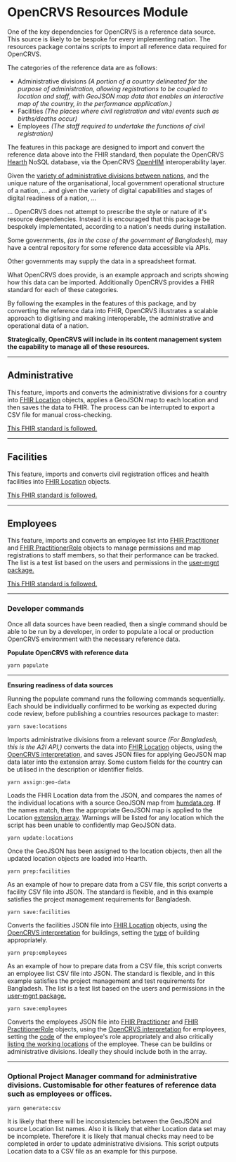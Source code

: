 # OpenCRVS Resources Module

One of the key dependencies for OpenCRVS is a reference data source. This source is likely to be bespoke for every implementing nation. The resources package contains scripts to import all reference data required for OpenCRVS.

The categories of the reference data are as follows:

- Administrative divisions _(A portion of a country delineated for the purpose of administration, allowing registrations to be coupled to location and staff, with GeoJSON map data that enables an interactive map of the country, in the performance appllication.)_
- Facilities _(The places where civil registration and vital events such as births/deaths occur)_
- Employees _(The staff required to undertake the functions of civil registration)_

The features in this package are designed to import and convert the reference data above into the FHIR standard, then populate the OpenCRVS [Hearth](https://github.com/jembi/hearth) NoSQL database, via the OpenCRVS [OpenHIM](http://openhim.org/) interoperability layer.

Given the [variety of administrative divisions between nations](https://en.wikipedia.org/wiki/List_of_administrative_divisions_by_country), and the unique nature of the organisational, local government operational structure of a nation, ... and given the variety of digital capabilities and stages of digital readiness of a nation, ...

... OpenCRVS does not attempt to prescribe the style or nature of it's resource dependencies. Instead it is encouraged that this package be bespokely implementated, according to a nation's needs during installation.

Some governments, _(as in the case of the government of Bangladesh),_ may have a central repository for some reference data accessible via APIs.

Other governments may supply the data in a spreadsheet format.

What OpenCRVS does provide, is an example approach and scripts showing how this data can be imported. Additionally OpenCRVS provides a FHIR standard for each of these categories.

By following the examples in the features of this package, and by converting the reference data into FHIR, OpenCRVS illustrates a scalable approach to digitising and making interoperable, the administrative and operational data of a nation.

**Strategically, OpenCRVS will include in its content management system the capability to manage all of these resources.**

---

## Administrative

This feature, imports and converts the administrative divisions for a country into [FHIR Location](https://www.hl7.org/fhir/location.html) objects, applies a GeoJSON map to each location and then saves the data to FHIR. The process can be interrupted to export a CSV file for manual cross-checking.

[This FHIR standard is followed.](https://github.com/jembi/opencrvs-fhir-templates/blob/master/admin-structure/admin-structure-resource.jsonc)

---

## Facilities

This feature, imports and converts civil registration offices and health facilities into [FHIR Location](https://www.hl7.org/fhir/location.html) objects.

[This FHIR standard is followed.](https://github.com/jembi/opencrvs-fhir-templates/blob/master/offices/offices-resource.jsonc)

---

## Employees

This feature, imports and converts an employee list into [FHIR Practitioner](https://www.hl7.org/fhir/practitioner.html) and [FHIR PractitionerRole](https://www.hl7.org/fhir/practitionerrole.html) objects to manage permissions and map registrations to staff members, so that their performance can be tracked. The list is a test list based on the users and permissions in the [user-mgnt package.](https://github.com/jembi/OpenCRVS/blob/master/packages/user-mgnt/resources/populate.ts)

[This FHIR standard is followed.](https://github.com/jembi/opencrvs-fhir-templates/blob/master/employee/employee-resource.jsonc)

---

### Developer commands

Once all data sources have been readied, then a single command should be able to be run by a developer, in order to populate a local or production OpenCRVS environment with the necessary reference data.

**Populate OpenCRVS with reference data**

<!-- prettier-ignore -->
```yarn populate```

---

**Ensuring readiness of data sources**

Running the populate command runs the following commands sequentially. Each should be individually confirmed to be working as expected during code review, before publishing a countries resources package to master:

<!-- prettier-ignore -->
```yarn save:locations```

Imports administrative divisions from a relevant source _(For Bangladesh, this is the A2I API,)_ converts the data into [FHIR Location](https://www.hl7.org/fhir/location.html) objects, using the [OpenCRVS interpretation](https://github.com/jembi/opencrvs-fhir-templates/blob/master/admin-structure/admin-structure-resource.jsonc), and saves JSON files for applying GeoJSON map data later into the extension array. Some custom fields for the country can be utilised in the description or identifier fields.

<!-- prettier-ignore -->
```yarn assign:geo-data```

Loads the FHIR Location data from the JSON, and compares the names of the individual locations with a source GeoJSON map from [humdata.org](https://data.humdata.org/dataset/administrative-boundaries-of-bangladesh-as-of-2015). If the names match, then the appropriate GeoJSON map is applied to the Location [extension array](https://github.com/jembi/opencrvs-fhir-templates/blob/master/admin-structure/admin-structure-resource.jsonc#L36). Warnings will be listed for any location which the script has been unable to confidently map GeoJSON data.

<!-- prettier-ignore -->
```yarn update:locations```

Once the GeoJSON has been assigned to the location objects, then all the updated location objects are loaded into Hearth.

<!-- prettier-ignore -->
```yarn prep:facilities```

As an example of how to prepare data from a CSV file, this script converts a facility CSV file into JSON. The standard is flexible, and in this example satisfies the project management requirements for Bangladesh.

<!-- prettier-ignore -->
```yarn save:facilities```

Converts the facilities JSON file into [FHIR Location](https://www.hl7.org/fhir/location.html) objects, using the [OpenCRVS interpretation](https://github.com/jembi/opencrvs-fhir-templates/blob/master/admin-structure/admin-structure-resource.jsonc) for buildings, setting the [type](https://github.com/jembi/opencrvs-fhir-templates/blob/master/offices/offices-resource.jsonc#L18) of building appropriately.

<!-- prettier-ignore -->
```yarn prep:employees```

As an example of how to prepare data from a CSV file, this script converts an employee list CSV file into JSON. The standard is flexible, and in this example satisfies the project management and test requirements for Bangladesh. The list is a test list based on the users and permissions in the [user-mgnt package.](https://github.com/jembi/OpenCRVS/blob/master/packages/user-mgnt/resources/populate.ts)

<!-- prettier-ignore -->
```yarn save:employees```

Converts the employees JSON file into [FHIR Practitioner](https://www.hl7.org/fhir/practitioner.html) and [FHIR PractitionerRole](https://www.hl7.org/fhir/practitionerrole.html) objects, using the [OpenCRVS interpretation](https://github.com/jembi/opencrvs-fhir-templates/blob/master/employee/employee-resource.jsonc) for employees, setting the [code](https://github.com/jembi/opencrvs-fhir-templates/blob/master/employee/employee-resource.jsonc#L38) of the employee's role appropriately and also critically [listing the working locations](https://github.com/jembi/opencrvs-fhir-templates/blob/master/employee/employee-resource.jsonc#L43) of the employee. These can be buildins or administrative divisions. Ideally they should include both in the array.

---

### Optional Project Manager command for administrative divisions. Customisable for other features of reference data such as employees or offices.

<!-- prettier-ignore -->
```yarn generate:csv```

It is likely that there will be inconsistencies between the GeoJSON and source Location list names. Also it is likely that either Location data set may be incomplete. Therefore it is likely that manual checks may need to be completed in order to update administrative divisions. This script outputs Location data to a CSV file as an example for this purpose.
